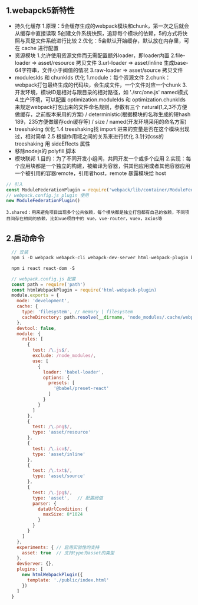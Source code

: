 
## 1.webapck5新特性
- 持久化缓存
    1.原理：5会缓存生成的webpack模块和chunk，第一次之后就会从缓存中直接读取
           5创建文件系统快照，追踪每个模块的依赖，5的方式将快照与真是文件系统进行比较
    2.优化：5会默认开始缓存，默认放在内存里，可在 cache 进行配置
- 资源模块
    1.允许使用资源文件而无需配置额外loader，即loader内置
    2.file-loader => asset/resource 拷贝文件
    3.url-loader  => asset/inline   生成base-64字符串，文件小于阀值的情况
    3.raw-loader  => asset/source   拷贝文件
- modulesIds 和 chunkIds 优化
    1.module：每个资源文件
    2.chunk：webpack打包最终生成的代码块，会生成文件，一个文件对应一个chunk
    3.开发环境，模块ID是相对与跟目录的相对路径，如 './src/one.js' named模式
    4.生产环境，可以配置 optimization.moduleIds 和 optimization.chunkIds 来规定webpack打包出来的文件命名规则，参数有三个 natural(1,2,3不方便做缓存，之前版本采用的方案) / deterministic(根据模块的名称生成的短hash 189，235方便做缓存cdn缓存等) / size / named(开发环境采用的命名方案)
- treeshaking 优化
    1.4 treeshaking找 import 进来的变量是否在这个模块出现过，相对简单
    2.5 根据作用域之间的关系来进行优化
    3.针对css的treeshaking 用 sideEffects 属性
- 移除nodejs的 polyfill 脚本
- 模块联邦
    1.目的：为了不同开发小组间，共同开发一个或多个应用
    2.实现：每个应用块都是一个独立的构建，被编译为容器，供其他应用或者其他容器应用
           一个被引用的容器remote，引用者host，remote 暴露模块给 host
```js
// 引入
const ModuleFederationPlugin = require('webpack/lib/container/ModuleFederationPlugin')
// webpack.config.js plugin 使用
new ModuleFederationPlugin()
```
    3.shared：用来避免项目出现多个公共依赖，每个模块都是独立打包都有自己的依赖，不同项目间存在相同的依赖，比如vue项目中的 vue，vue-router，vuex，axios等

## 2.启动命令
```js
  // 安装
  npm i -D webpack webapck-cli webapck-dev-server html-webpack-plugin babel-loader @babel-core @babel-preset-env @babel-preset-react style-loader css-loader

  npm i react react-dom -S
```
```js
  // webpack.config.js 配置
  const path = require('path')
  const htmlWebpackPlugin = require('html-webpack-plugin)
  module.exports = {
    mode: 'development',
    cache: {
      type: 'filesystem', // memory | filesystem
      cacheDirectory: path.resolve(__dirname, 'node_modules/.cache/webpack)
    },
    devtool: false,
    module: {
      rules: [
        {
          test: /\.js$/,
          exclude: /node_modules/,
          use: [
            {
              loader: 'babel-loader',
              options: {
                presets: [
                  '@babel/preset-react'
                ]
              }
            }
          ]
        },
        {
          test: /\.png$/,
          type: 'asset/resource'
        },
        {
          test: /\.ico$/,
          type: 'asset/inline'
        },
        {
          test: /\.txt$/,
          type: 'asset/source'
        },
        {
          test: /\.jpg$/,
          type: 'asset',   // 配置阀值
          parser: {
            dataUrlCondition: {
              maxSize: 8*1024
            }
          }
        }
      ]
    },
    experiments: { // 启用实验性的支持
      asset: true  // 支持type为asset的类型
    },
    devServer: {},
    plugins: [
      new htmlWebpackPlugin({
        template: './public/index.html'
      })
    ]
  }
```

